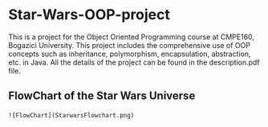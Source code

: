 # Star-Wars-OOP-project

This is a project for the Object Oriented Programming course at CMPE160, Bogazici University.
This project includes the comprehensive use of OOP concepts such as inheritance, polymorphism, encapsulation, abstraction, etc. in Java.
All the details of the project can be found in the description.pdf file.


## FlowChart of the Star Wars Universe
    ![FlowChart](StarwarsFlowchart.png)

